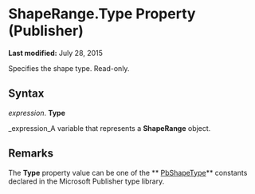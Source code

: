 
# ShapeRange.Type Property (Publisher)

 **Last modified:** July 28, 2015

Specifies the shape type. Read-only.

## Syntax

 _expression_. **Type**

 _expression_A variable that represents a  **ShapeRange** object.


## Remarks

The  **Type** property value can be one of the ** [PbShapeType](6fea89c6-4105-a575-8866-9229857c9c8d.md)** constants declared in the Microsoft Publisher type library.

